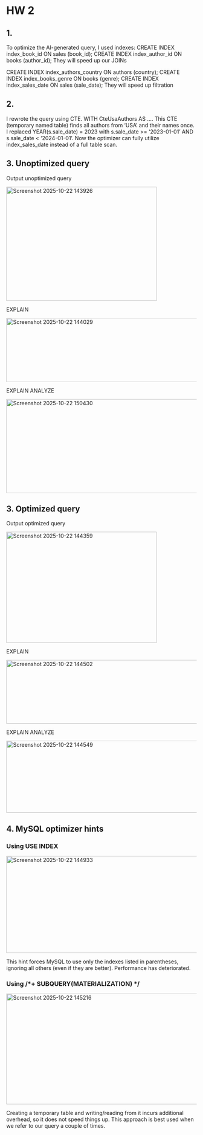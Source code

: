 # HW 2

## 1.
To optimize the AI-generated query, I used indexes:
CREATE INDEX index_book_id ON sales (book_id);
CREATE INDEX index_author_id ON books (author_id);
They will speed up our JOINs


CREATE INDEX index_authors_country ON authors (country);
CREATE INDEX index_books_genre ON books (genre);
CREATE INDEX index_sales_date ON sales (sale_date);
They will speed up filtration


## 2. 
I rewrote the query using CTE.  WITH CteUsaAuthors AS .... This CTE (temporary named table) finds all authors from ‘USA’ and their names once.
I replaced YEAR(s.sale_date) = 2023 with s.sale_date >= ‘2023-01-01’ AND s.sale_date < ‘2024-01-01’. Now the optimizer can fully utilize index_sales_date instead of a full table scan.


## 3. Unoptimized query
Output unoptimized query

<img width="398" height="301" alt="Screenshot 2025-10-22 143926" src="https://github.com/user-attachments/assets/9de14ba3-92a2-4411-9ba7-64705460c2a5" />

EXPLAIN 

<img width="1295" height="169" alt="Screenshot 2025-10-22 144029" src="https://github.com/user-attachments/assets/5bcecc96-9ea2-4d82-9967-e86373da913d" />


EXPLAIN ANALYZE

<img width="1301" height="248" alt="Screenshot 2025-10-22 150430" src="https://github.com/user-attachments/assets/97f120e6-4e9b-4fa9-9ab7-679690b8e625" />



## 3. Optimized query

Output optimized query

<img width="398" height="293" alt="Screenshot 2025-10-22 144359" src="https://github.com/user-attachments/assets/c9ef3980-7325-4cc9-ab1d-cd860f9b25d6" />

EXPLAIN 

<img width="1326" height="168" alt="Screenshot 2025-10-22 144502" src="https://github.com/user-attachments/assets/d995d105-b23d-4edf-90f9-980873c99e27" />


EXPLAIN ANALYZE

<img width="1068" height="190" alt="Screenshot 2025-10-22 144549" src="https://github.com/user-attachments/assets/eb9c538c-e3bc-4c4a-a2ee-f8c1ce5ba5e9" />





## 4. MySQL optimizer hints

### Using USE INDEX

<img width="1310" height="256" alt="Screenshot 2025-10-22 144933" src="https://github.com/user-attachments/assets/3cb0a244-a666-4c64-9d49-6ea3812d2372" />


This hint forces MySQL to use only the indexes listed in parentheses, ignoring all others (even if they are better). Performance has deteriorated. 


### Using /*+ SUBQUERY(MATERIALIZATION) */
<img width="1180" height="292" alt="Screenshot 2025-10-22 145216" src="https://github.com/user-attachments/assets/b476877b-d697-4d79-945a-465965572a00" />


Creating a temporary table and writing/reading from it incurs additional overhead, so it does not speed things up. This approach is best used when we refer to our query a couple of times.








